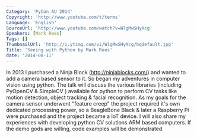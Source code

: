 ```yaml
---
Category: 'PyCon AU 2014'
Copyright: 'http://www.youtube.com/t/terms'
Language: 'English'
SourceUrl: 'http://www.youtube.com/watch?v=WlgMwSHyXcg'
Speakers: [Mark Rees]
Tags: []
ThumbnailUrl: 'http://i.ytimg.com/vi/WlgMwSHyXcg/hqdefault.jpg'
Title: 'Seeing with Python by Mark Rees'
date: '2014-08-11'
---
```

In 2013 I purchased a Ninja Block (http://ninjablocks.com/) and wanted to add a camera based sensor to it. So began my adventures in computer vision using python. The talk will discuss the various libraries (including PyOpenCV & SimpleCV ) available for python to perform CV tasks like motion detection, object tracking & facial recognition. As my goals for the camera sensor underwent "feature creep" the project required it's own dedicated processing power, so a BeagleBone Black & later a Raspberry Pi were purchased and the project became a IoT device. I will also share my experiences with developing python CV solutions ARM based computers. If the demo gods are willing, code examples will be demonstrated.